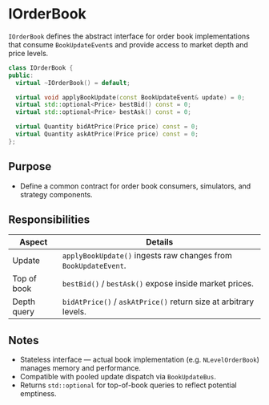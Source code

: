 # IOrderBook

`IOrderBook` defines the abstract interface for order book implementations that consume `BookUpdateEvent`s and provide access to market depth and price levels.

```cpp
class IOrderBook {
public:
  virtual ~IOrderBook() = default;

  virtual void applyBookUpdate(const BookUpdateEvent& update) = 0;
  virtual std::optional<Price> bestBid() const = 0;
  virtual std::optional<Price> bestAsk() const = 0;

  virtual Quantity bidAtPrice(Price price) const = 0;
  virtual Quantity askAtPrice(Price price) const = 0;
};
```

## Purpose

* Define a common contract for order book consumers, simulators, and strategy components.

## Responsibilities

| Aspect      | Details                                                          |
| ----------- | ---------------------------------------------------------------- |
| Update      | `applyBookUpdate()` ingests raw changes from `BookUpdateEvent`.  |
| Top of book | `bestBid()` / `bestAsk()` expose inside market prices.           |
| Depth query | `bidAtPrice()` / `askAtPrice()` return size at arbitrary levels. |

## Notes

* Stateless interface — actual book implementation (e.g. `NLevelOrderBook`) manages memory and performance.
* Compatible with pooled update dispatch via `BookUpdateBus`.
* Returns `std::optional` for top-of-book queries to reflect potential emptiness.
